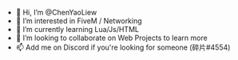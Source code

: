 - 👋 Hi, I’m @ChenYaoLiew
- 👀 I’m interested in FiveM / Networking
- 🌱 I’m currently learning Lua/Js/HTML
- 💞️ I’m looking to collaborate on Web Projects to learn more
- 📫 Add me on Discord if you're looking for someone (碎片#4554)
